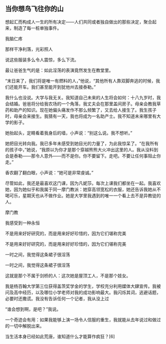 ## 当你想鸟飞往你的山


想起汇而构成人一生的所有决定——人们共同或者独自做出的那些决定，聚合起来，制造了每一桩单独事件。  

我脑仁疼  

那样干净利落，光彩照人  

说这些服装多么令人震惊，多么下流。  

最让爸爸生气的是：如此淫荡的表演竟然发生在教堂里。  

“末日来了，我们将是唯一有燃料的人，”他说，“其他所有人靠双脚奔逃的时候，我们还能开车。我们甚至能开到犹他州去接泰勒。”  

我什么也没说。大学与我无关。我知道自己未来的人生将会如何：十八九岁时，我会结婚。爸爸将分给我农场的一个角落，我丈夫会在那里盖间房子。母亲会教我草药和助产的知识。现在她偏头痛发作不那么频繁了，又去给人接生了。我生孩子时，母亲会来接生。我猜有一天，我也将成为一名助产士。我不知道未来哪里有大学的影子。  

她抬起头，定睛看着我身后的墙，小声说：“别这么说。我不想听。”  

她把目光转向我。我已多年未感受到她目光的力量了，为此我惊呆了。“在我所有的孩子中，”她说，“我原以为你才是那个穿越熊熊大火冲出这里的人。我从没料到会是泰勒——那令人意外——而不是你。你不要留下。走吧。不要让任何事阻止你走。”  

香农翻了翻白眼，小声说：“她可是非常虔诚。”  

尽管如此，我还是最喜欢这门课，因为凡妮莎。每次上课我们都坐在一起。我喜欢她，因为她似乎和我属于同一摩门教派：她穿高领宽松的衣服，她还告诉我她从不喝可乐，星期天也从不做作业。她是大学里我遇到的唯一一个看上去不是异教徒的人。  

摩门教  

我感受到一种永恒  

不是用来好好研究的，而是用来好好珍惜的，因为它们堪称完美  

不是用来好好研究的，而是用来好好珍惜的，因为它们堪称完美  

一时之间，我觉得这条裙子很淫荡  

一时之间，我觉得这条裙子很淫荡  

这就是那个不属于剑桥的人：这次她是屋顶工人，不是那个妓女。  

我是杨百翰大学第三位获得盖茨奖学金的学生，学校充分利用媒体大肆宣传。我被问及高中经历，以及哪位小学老师对我的成功影响最大。我闪烁其词，逃避话题，必要时还撒谎。我没有告诉任何一个记者，我从没上过  

“谁会想到啊，是吧？”我说。  

一个奇迹会有用：如果我能够上演一场令人信服的重生，我就能从去年说过和做过的一切中解脱出来。  

当生活本身已经如此荒唐，谁知道什么才能算作疯狂？[6]  

